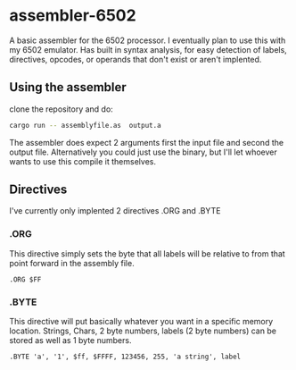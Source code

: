 # assembler-6502
A basic assembler for the 6502 processor. I eventually plan to use this with my 6502 emulator. 
Has built in syntax analysis, for easy detection of  labels, directives, opcodes, or operands 
that don't exist or aren't implented. 


## Using the assembler

clone the repository and do: 
```bash
cargo run -- assemblyfile.as  output.a
```
The assembler does expect 2 arguments first the input file and second the output file. 
Alternatively you could just use the binary, but I'll let whoever wants to use this
compile it themselves. 

## Directives 
I've currently only implented 2 directives .ORG and .BYTE

### .ORG
This directive simply sets the byte that all labels will be relative to from that point
forward in the assembly file. 

```assembly
.ORG $FF
```

### .BYTE
This directive will put basically whatever you want in a specific memory location. Strings, Chars, 2 byte numbers, labels (2 byte numbers) can be stored as well as 1 byte numbers. 

```assembly
.BYTE 'a', '1', $ff, $FFFF, 123456, 255, 'a string', label
```
 
